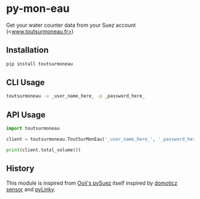 # py-mon-eau

Get your water counter data from your Suez account (<www.toutsurmoneau.fr>)

## Installation

```bash
pip install toutsurmoneau
```

## CLI Usage

```bash
toutsurmoneau -u _user_name_here_ -p _password_here_
```

## API Usage

```python
import toutsurmoneau

client = toutsurmoneau.ToutSurMonEau('_user_name_here_', '_password_here_')

print(client.total_volume())
```

## History

This module is inspired from [Ooii's pySuez](https://github.com/ooii/pySuez) itself inspired by [domoticz sensor](https://github.com/Sirus10/domoticz) and [pyLinky](https://github.com/pirionfr/pyLinky).
